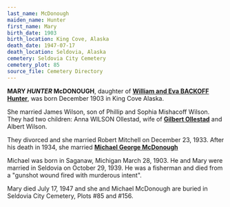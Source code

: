 ```yaml
---
last_name: McDonough
maiden_name: Hunter
first_name: Mary
birth_date: 1903
birth_location: King Cove, Alaska
death_date: 1947-07-17
death_location: Seldovia, Alaska
cemetery: Seldovia City Cemetery
cemetery_plot: 85
source_file: Cemetery Directory
---
```

**MARY *HUNTER* McDONOUGH**, daughter of [**William and Eva BACKOFF Hunter**](../_families/Hunter_Family.md), was born December 1903  in King Cove Alaska. 

She married James Wilson, son of Phillip and Sophia Mishacoff Wilson. They had two children: Anna WILSON Ollestad, wife of [**Gilbert Ollestad**](./Ollestad_Gilbert.md) and Albert Wilson. 

They divorced and she married Robert Mitchell on December 23, 1933. After his death in 1934, she married [**Michael George McDonough**](./McDonough_Michael_George.md)

Michael was born in Saganaw, Michigan March 28, 1903. He and Mary were married in Seldovia on October 29, 1939. He was a fisherman and died from a "gunshot wound fired with murderous intent".

Mary died July 17, 1947 and she and Michael McDonough are buried in Seldovia City Cemetery, Plots #85 and \#156.

